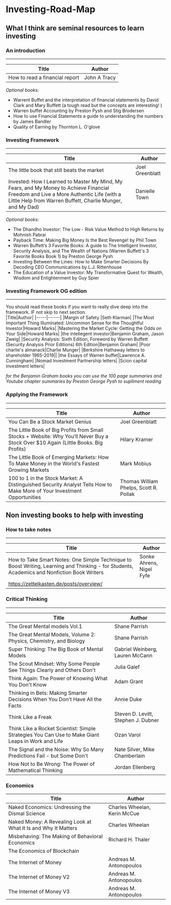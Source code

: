 # Investing-Road-Map
## What I think are seminal resources to learn investing   
### An introduction 
----
|Title|Author|
|-----|------|
|How to read a financial report | John A Tracy|

_Optional books:_
- Warrent Buffet and the interpretation of financial statements by David Clark and Mary Buffett (a tough read but the concepts are interesting! )
- Warren buffet Accounting by Preston Pysh and Stig Brodersen
- How to use Financial Statements  a guide to understanding the numbers by James Bandler
- Quality of Earning by Thornton L. O'glove

### Investing Framework
----
|Title|Author|
|-----|------|
|The little book that still  beats the market| Joel Greenblatt|
|Invested: How I Learned to Master My Mind, My Fears, and My Money to Achieve Financial Freedom and Live a More Authentic Life (with a Little Help from Warren Buffett, Charlie Munger, and My Dad)|Danielle Town|

_Optional books:_
- The Dhandho Investor: The Low - Risk Value Method to High Returns by Mohnish Pabrai
- Payback Time: Making Big Money Is the Best Revenge! by Phil Town
- Warren Buffett’s 3 Favorite Books: A guide to The Intelligent Investor, Security Analysis, and The Wealth of Nations (Warren Buffett's 3 Favorite Books Book 1) by Preston George Pysh
- Investing Between the Lines: How to Make Smarter Decisions By Decoding CEO Communications by L.J. Rittenhouse
- The Education of a Value Investor: My Transformative Quest for Wealth, Wisdom and Enlightenment by Guy Spier

### Investing Framework OG edition 
----
You should read these books if you want to really dive deep into the framework. IF not skip to next section.  
|Title|Author|
|-----|------|
|Margin of Safety |Seth Klarman|
|The Most Important Thing Illuminated: Uncommon Sense for the Thoughtful Investor|Howard Marks|
|Mastering the Market Cycle: Getting the Odds on Your Side|Howard Marks|
|the intellegent investor|Benjamin Graham, Jason Zweig|
|Security Analysis: Sixth Edition, Foreword by Warren Buffett (Security Analysis Prior Editions) 6th Edition|Benjamin Graham|
|Poor charlie's almanack|Charlie Munger|
|Berkshire Hathaway letters to shareholder 1965-2019||
|the Essays of Warren buffet|Lawrence A. Cunningham|
|Nomad Investment Partnership letters|
|Scion capital  investment letters|

_for the Benjamin Graham books you can use the 100 page summaries and Youtube chapter summaries by Preston George Pysh to supliment reading_  

### Applying the Framework 
----  
|Title|Author|
|-----|------|
|You Can Be a Stock Market Genius|Joel Greenblatt|
|The Little Book of Big Profits from Small Stocks + Website: Why You'll Never Buy a Stock Over $10 Again (Little Books. Big Profits)|Hilary Kramer|
|The Little Book of Emerging Markets: How To Make Money in the World's Fastest Growing Markets|Mark Mobius|
|100 to 1 in the Stock Market: A Distinguished Security Analyst Tells How to Make More of Your Investment Opportunities|Thomas William Phelps, Scott R. Pollak|

## Non investing books to help with investing 

### How to take notes
----
|Title|Author|
|-----|------|
|How to Take Smart Notes: One Simple Technique to Boost Writing, Learning and Thinking - for Students, Academics and Nonfiction Book Writers|Sonke Ahrens, Nigel Fyfe|
|https://zettelkasten.de/posts/overview/|


### Critical Thinking
----
|Title|Author|
|-----|------|
|The Great Mental models Vol.1|Shane Parrish|
|The Great Mental Models, Volume 2: Physics, Chemistry, and Biology|Shane Parrish|
|Super Thinking: The Big Book of Mental Models| Gabriel Weinberg, Lauren McCann|
|The Scout Mindset: Why Some People See Things Clearly and Others Don't|Julia Galef|
|Think Again: The Power of Knowing What You Don't Know| Adam Grant|
|Thinking in Bets: Making Smarter Decisions When You Don't Have All the Facts|Annie Duke|
|Think Like a Freak|Steven D. Levitt, Stephen J. Dubner|
|Think Like a Rocket Scientist: Simple Strategies You Can Use to Make Giant Leaps in Work and Life|Ozan Varol|
|The Signal and the Noise: Why So Many Predictions Fail - but Some Don't| Nate Silver, Mike Chamberlain|
|How Not to Be Wrong: The Power of Mathematical Thinking|Jordan Ellenberg|

### Economics
|Title|Author|
|-----|------|
|Naked Economics: Undressing the Dismal Science|Charles Wheelan, Kerin McCue|
|Naked Money: A Revealing Look at What It Is and Why It Matters|Charles Wheelan|
|Misbehaving: The Making of Behavioral Economics|Richard H. Thaler|
|The Economics of Blockchain | 
|The Internet of Money|Andreas M. Antonopoulos|
|The Internet of Money V2|Andreas M. Antonopoulos|
|The Internet of Money V3|Andreas M. Antonopoulos|



